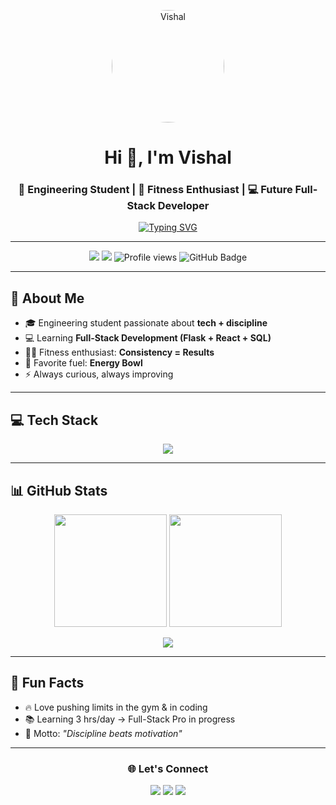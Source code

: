 <!-- Header Section -->
<p align="center">
  <img src="https://avatars.githubusercontent.com/vishal-1325" alt="Vishal" width="180" style="border-radius:50%;"/>
</p>

<!-- Profile Header -->
<h1 align="center">Hi 👋, I'm Vishal</h1>
<h3 align="center">🚀 Engineering Student | 💪 Fitness Enthusiast | 💻 Future Full-Stack Developer</h3>

<!-- Typing Animation -->
<p align="center">
  <a href="https://github.com/vishal-1325">
    <img src="https://readme-typing-svg.herokuapp.com?font=Fira+Code&weight=600&size=24&pause=1000&color=00F700&center=true&vCenter=true&width=600&lines=Code.+Lift.+Repeat.;Engineering+Student+%7C+Full-Stack+Learner;Passionate+about+AI+%26+Web+Development;Always+Learning+New+Skills" alt="Typing SVG" />
  </a>
</p>

---

<!-- Quick Badges -->
<p align="center">
  <img src="https://img.shields.io/badge/Age-21-blue" />
  <img src="https://img.shields.io/badge/Code-Python%20%7C%20JS%20%7C%20Flask-green" />
  <img src="https://komarev.com/ghpvc/?username=vishal-1325&label=Profile%20Views&color=ff69b4&style=flat" alt="Profile views"/>
  <img src="https://img.shields.io/github/followers/vishal-1325?label=Followers&style=social" alt="GitHub Badge"/>
</p>

---

<!-- About Section -->
## 🚀 About Me
- 🎓 Engineering student passionate about **tech + discipline**  
- 💻 Learning **Full-Stack Development (Flask + React + SQL)**  
- 🏋️‍♂️ Fitness enthusiast: **Consistency = Results**  
- 🥗 Favorite fuel: **Energy Bowl**  
- ⚡ Always curious, always improving  

---

<!-- Skills Section -->
## 💻 Tech Stack
<p align="center">
  <img src="https://skillicons.dev/icons?i=python,cpp,html,css,js,react,flask,mysql,git,github,vscode,linux&theme=dark" />
</p>

---

<!-- Stats Section -->
## 📊 GitHub Stats  
<p align="center">
  <img src="https://github-readme-stats.vercel.app/api?username=vishal-1325&show_icons=true&theme=tokyonight" height="180"/>
  <img src="https://github-readme-streak-stats.herokuapp.com/?user=vishal-1325&theme=tokyonight" height="180"/>
</p>

<p align="center">
  <img src="https://github-readme-stats.vercel.app/api/top-langs/?username=vishal-1325&layout=compact&theme=tokyonight" />
</p>


---

<!-- Fun Touch -->
## 🌟 Fun Facts  
- 🔥 Love pushing limits in the gym & in coding  
- 📚 Learning 3 hrs/day → Full-Stack Pro in progress  
- 🧠 Motto: *"Discipline beats motivation"*  

---

<!-- Footer -->
<h3 align="center">🌐 Let's Connect</h3>
<p align="center">
  <a href="https://github.com/vishal-1325"><img src="https://img.shields.io/badge/GitHub-black?logo=github&logoColor=white"></a>
  <a href="https://www.linkedin.com/in/YOUR-LINKEDIN/"><img src="https://img.shields.io/badge/LinkedIn-blue?logo=linkedin&logoColor=white"></a>
  <a href="mailto:YOUR-EMAIL@gmail.com"><img src="https://img.shields.io/badge/Gmail-red?logo=gmail&logoColor=white"></a>
</p>
